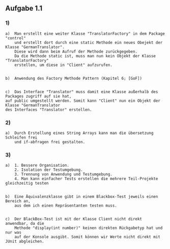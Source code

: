## Aufgabe 1.1

### 1)
    a)  Man erstellt eine weiter Klasse "TranslatorFactory" in dem Package "control"
        und erstellt dort durch eine static Methode ein neues Obejekt der Klasse "GermanTranslator".
        Diese wird dann beim Aufruf der Methode zurückgegeben.
        Da die Methode static ist, muss man nun kein Objekt der Klasse "TranslatorFactory"
        erstellen, um diese in "Client" aufzurufen.


    b)  Anwendung des Factory Methode Pattern (Kapitel 6; [GoF])


    c)  Das Interface "Translator" muss damit eine Klasse außerhalb des Packages zugriff auf sie hat,
    auf public umgestellt werden. Somit kann "Client" nun ein Objekt der Klasse "GermanTranslator
    des Interfaces "Translator" erstellen.
### 2)
    a)  Durch Erstellung eines String Arrays kann man die übersetzung Schleifen frei 
        und if-abfragen frei gestalten.

### 3)
    a)  1. Bessere Organisation. 
        2. Isolation der Testumgebung. 
        3. Trennung von Anwendung und Testumgebung. 
        4. Man kann einfacher Tests erstellen die mehrere Teil-Projekte gleichzeitig testen 


    b)  Eine Äquivalenzklasse gibt in einem Blackbox-Test jeweils einen Bereich an, 
        aus dem ich einen Repräsentanten testen muss.


    c)  Der BlackBox-Test ist mit der Klasse Client nicht direkt anwendbar, da die 
        Methode "display(int number)" keinen direkten Rückgabetyp hat und nur was 
        auf der Konsole ausgibt. Somit können wir Werte nicht direkt mit JUnit abgleichen.